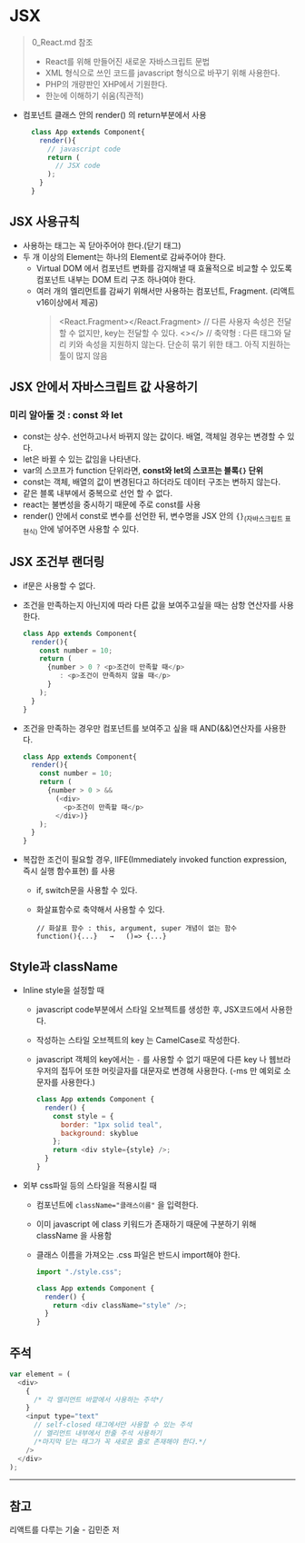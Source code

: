# JSX

> 0_React.md 참조
>
> - React를 위해 만들어진 새로운 자바스크립트 문법
> - XML 형식으로 쓰인 코드를 javascript 형식으로 바꾸기 위해 사용한다.
> - PHP의 개량판인 XHP에서 기원한다.
> - 한눈에 이해하기 쉬움(직관적)

- 컴포넌트 클래스 안의 render() 의 return부분에서 사용
  ```javascript
    class App extends Component{
      render(){
        // javascript code
        return (
          // JSX code
        );
      }
    }
  ```

## JSX 사용규칙

- 사용하는 태그는 꼭 닫아주어야 한다.(닫기 태그)
- 두 개 이상의 Element는 하나의 Element로 감싸주어야 한다.
  - Virtual DOM 에서 컴포넌트 변화를 감지해낼 때 효율적으로 비교할 수 있도록 컴포넌트 내부는 DOM 트리 구조 하나여야 한다.
  - 여러 개의 엘리먼트를 감싸기 위해서만 사용하는 컴포넌트, Fragment. (리액트 v16이상에서 제공)
    > <React.Fragment></React.Fragment>
    > <Fragment></Fragment> // 다른 사용자 속성은 전달할 수 없지만, key는 전달할 수 있다.
    > <></> // 축약형 : 다른 태그와 달리 키와 속성을 지원하지 않는다. 단순히 묶기 위한 태그. 아직 지원하는 툴이 많지 않음

## JSX 안에서 자바스크립트 값 사용하기

### 미리 알아둘 것 : const 와 let
  - const는 상수. 선언하고나서 바뀌지 않는 값이다. 배열, 객체일 경우는 변경할 수 있다.
  - let은 바뀔 수 있는 값임을 나타낸다.
  - var의 스코프가 function 단위라면, **const와 let의 스코프는 블록`{}` 단위**
  - const는 객체, 배열의 값이 변경된다고 하더라도 데이터 구조는 변하지 않는다.
  - 같은 블록 내부에서 중복으로 선언 할 수 없다.
  - react는 불변성을 중시하기 때문에 주로 const를 사용
- render() 안에서 const로 변수를 선언한 뒤, 변수명을 JSX 안의 `{}`<sub>(자바스크립트 표현식)</sub> 안에 넣어주면 사용할 수 있다.

## JSX 조건부 랜더링

- if문은 사용할 수 없다.
- 조건을 만족하는지 아닌지에 따라 다른 값을 보여주고싶을 때는 삼항 연산자를 사용한다.

  ```javascript
  class App extends Component{
    render(){
      const number = 10;
      return (
        {number > 0 ? <p>조건이 만족할 때</p>
           : <p>조건이 만족하지 않을 때</p>
        }
      );
    }
  }
  ```

- 조건을 만족하는 경우만 컴포넌트를 보여주고 싶을 때 AND(&&)연산자를 사용한다.

  ```javascript
  class App extends Component{
    render(){
      const number = 10;
      return (
        {number > 0 > &&
          (<div>
            <p>조건이 만족할 때</p>
          </div>)}
      );
    }
  }
  ```

- 복잡한 조건이 필요할 경우, IIFE(Immediately invoked function expression, 즉시 실행 함수표현) 를 사용

  - if, switch문을 사용할 수 있다.
  - 화살표함수로 축약해서 사용할 수 있다.

    ```
    // 화살표 함수 : this, argument, super 개념이 없는 함수
    function(){...}   →   ()=> {...}
    ```

## Style과 className

- Inline style을 설정할 때

  - javascript code부분에서 스타일 오브젝트를 생성한 후, JSX코드에서 사용한다.
  - 작성하는 스타일 오브젝트의 key 는 CamelCase로 작성한다.
  - javascript 객체의 key에서는 `-` 를 사용할 수 없기 때문에 다른 key 나 웹브라우저의 접두어 또한 머릿글자를 대문자로 변경해 사용한다. (-ms 만 예외로 소문자를 사용한다.)

    ```javascript
    class App extends Component {
      render() {
        const style = {
          border: "1px solid teal",
          background: skyblue
        };
        return <div style={style} />;
      }
    }
    ```

- 외부 css파일 등의 스타일을 적용시킬 때

  - 컴포넌트에 `className="클래스이름"` 을 입력한다.
  - 이미 javascript 에 class 키워드가 존재하기 때문에 구분하기 위해 className 을 사용함
  - 클래스 이름을 가져오는 .css 파일은 반드시 import해야 한다.

    ```javascript
    import "./style.css";

    class App extends Component {
      render() {
        return <div className="style" />;
      }
    }
    ```

## 주석

```javascript
var element = (
  <div>
    {
      /* 각 엘리먼트 바깥에서 사용하는 주석*/
    }
    <input type="text"
      // self-closed 태그에서만 사용할 수 있는 주석
      // 엘리먼트 내부에서 한줄 주석 사용하기
      /*마지막 닫는 태그가 꼭 새로운 줄로 존재해야 한다.*/
    />
  </div>
);
```
---
## 참고
리액트를 다루는 기술 - 김민준 저